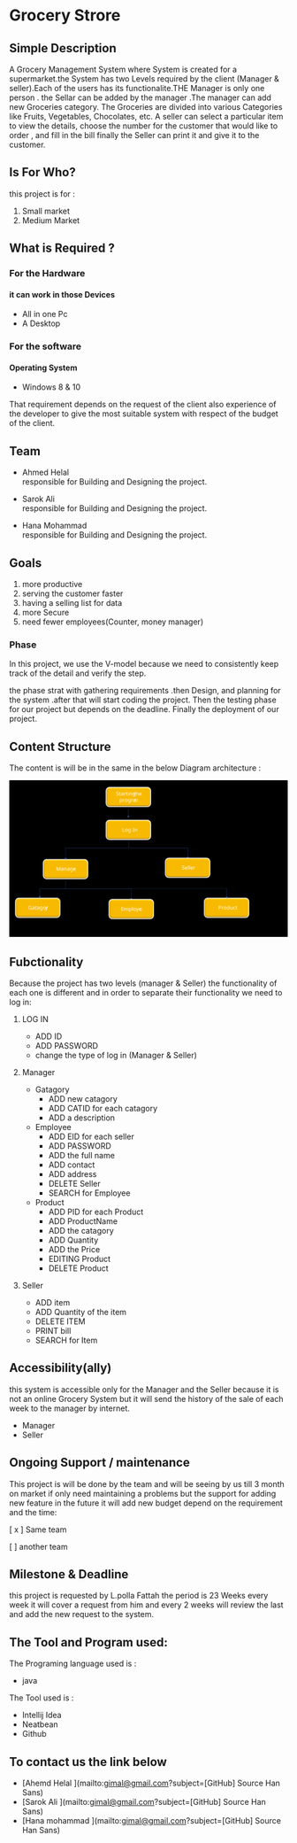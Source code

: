 # Grocery Strore

## Simple Description
A Grocery Management System where System is created for a supermarket.the System has two Levels required by the client (Manager & seller).Each of the users has its functionalite.THE Manager is only one person . the Sellar can be added by the manager .The manager can add new Groceries category. The Groceries are divided into various Categories like Fruits, Vegetables, Chocolates, etc. A seller can select a particular item to view the details, choose the number for the customer  that would like to order , and fill in the bill finally the Seller can print it and give it to the customer. 

## Is For Who?
this project is for :
  1. Small market 
  2. Medium  Market 

## What is Required ?
### For the Hardware  
#### it can work in those Devices
 - All in one Pc
 - A Desktop    
 ### For the software  
 #### Operating System 
  - Windows  8 & 10

That  requirement depends on the request of the client also experience of the developer  to give the most suitable system  with respect of the budget of the client.  

## Team
- Ahmed Helal    
responsible for Building and Designing the project.

- Sarok Ali      
responsible for Building and Designing the project.

- Hana Mohammad    
responsible for Building and Designing the project.

## Goals
  1. more productive 
  2. serving the customer faster
  3. having  a selling list for data
  4. more Secure 
  5. need fewer employees(Counter, money manager)

### Phase 
In this project, we use the V-model because we need to consistently keep track of the detail and verify the step.

the phase strat with gathering requirements .then Design, and planning for the system .after that will start coding the project. Then the testing phase for our project but depends on the deadline. Finally the deployment of our project.


## Content Structure 

The content is will be in the same in the below Diagram architecture :


![This is an image](./Presentation1.svg)


## Fubctionality 
Because the project has two levels (manager & Seller) the functionality of each one is different and in order to separate their  functionality we need to log in:
1. LOG IN 
   - ADD ID
   - ADD PASSWORD  
   - change the type of  log in (Manager & Seller)
  
2. Manager 
   - Gatagory
       - ADD new catagory 
       - ADD CATID for each catagory
       - ADD a description
   - Employee
       - ADD EID  for each seller 
       - ADD PASSWORD 
       - ADD the full name 
       - ADD contact 
       - ADD address 
       - DELETE Seller
       - SEARCH for Employee
    - Product
       - ADD PID  for each Product 
       - ADD ProductName
       - ADD the catagory
       - ADD Quantity
       - ADD the Price  
       - EDITING Product 
       - DELETE Product    
 3. Seller    
    - ADD item
    - ADD Quantity of the item 
    - DELETE ITEM 
    - PRINT bill 
    - SEARCH for Item 

## Accessibility(ally)
this system is accessible only for the  Manager and the Seller because it is not an online Grocery System but it will send the history of the sale of each week to the manager by internet.
 - Manager 
 - Seller
 ## Ongoing  Support / maintenance  
 This project is will be done by the team and will be seeing by us till 3 month on market if only need maintaining a problems but the support for adding new feature  in the future it will add new budget depend on the requirement and the time: 

  [ x ] Same team 

  [  ] another team

## Milestone & Deadline 
this project is requested by L.polla Fattah the period is 23 Weeks 
every week it will cover a request from him and every 2 weeks will review the last and add the new request to the system.

## The Tool and Program used:
The Programing language used is :
- java

The Tool used is :
- Intellij Idea
- Neatbean
- Github 

## To contact us the link below
-  [Ahemd  Helal ](mailto:gimal@gmail.com?subject=[GitHub] Source Han Sans)
-  [Sarok  Ali ](mailto:gimal@gmail.com?subject=[GitHub] Source Han Sans)
-  [Hana mohammad ](mailto:gimal@gmail.com?subject=[GitHub] Source Han Sans)
